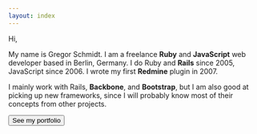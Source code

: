 ```yaml
---
layout: index
---
```


Hi,

My name is Gregor Schmidt. I am a freelance **Ruby** and **JavaScript** web
developer based in Berlin, Germany. I do Ruby and **Rails** since 2005,
JavaScript since 2006. I wrote my first **Redmine** plugin in 2007.

I mainly work with Rails, **Backbone**, and **Bootstrap**, but I am also good at
picking up new frameworks, since I will probably know most of their concepts
from other projects.

<form action="/portfolio">
  <button class="cta">See my portfolio</button>
</form>
